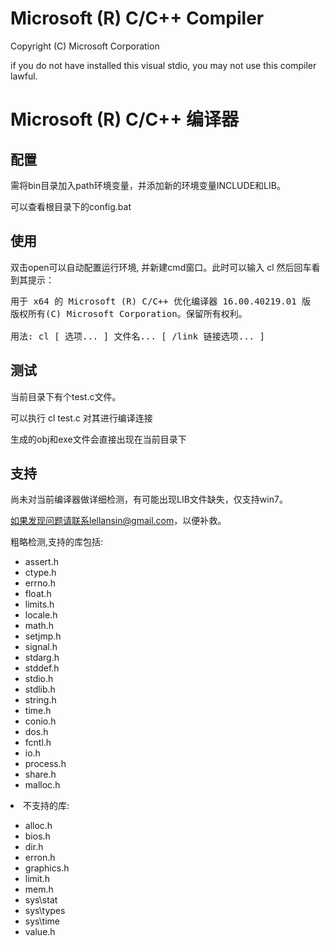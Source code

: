 <h1>Microsoft (R) C/C++ Compiler</h1>

Copyright (C) Microsoft Corporation

if you do not have installed this visual stdio, you may not use this compiler lawful.

<h1>Microsoft (R) C/C++ 编译器</h1>

<h2>配置</h2>

需将bin目录加入path环境变量，并添加新的环境变量INCLUDE和LIB。

可以查看根目录下的config.bat


<h2>使用</h2>

双击open可以自动配置运行环境, 并新建cmd窗口。此时可以输入 cl 然后回车看到其提示：

<pre>
用于 x64 的 Microsoft (R) C/C++ 优化编译器 16.00.40219.01 版
版权所有(C) Microsoft Corporation。保留所有权利。

用法: cl [ 选项... ] 文件名... [ /link 链接选项... ]
</pre>

<h2>测试</h2>

当前目录下有个test.c文件。

可以执行 cl test.c 对其进行编译连接

生成的obj和exe文件会直接出现在当前目录下


<h2>支持</h2>

尚未对当前编译器做详细检测，有可能出现LIB文件缺失，<font style="color">仅支持win7</font>。

如果发现问题请联系lellansin@gmail.com，以便补救。

粗略检测,支持的库包括:

<ul>
	<li>assert.h</li>
	<li>ctype.h</li>
	<li>errno.h</li>
	<li>float.h</li>
	<li>limits.h</li>
	<li>locale.h</li>
	<li>math.h</li>
	<li>setjmp.h</li>
	<li>signal.h</li>
	<li>stdarg.h</li>
	<li>stddef.h</li>
	<li>stdio.h</li>
	<li>stdlib.h</li>
	<li>string.h</li>
	<li>time.h</li>
	<li>conio.h</li>
	<li>dos.h</li>
	<li>fcntl.h</li>
	<li>io.h</li>
	<li>process.h</li>
	<li>share.h</li>
	<li>malloc.h</li>
</ul>

<li>不支持的库:</li>

<ul>
	<li>alloc.h</li>
	<li>bios.h</li>
	<li>dir.h</li>
	<li>erron.h</li>
	<li>graphics.h</li>
	<li>limit.h</li>
	<li>mem.h</li>
	<li>sys\stat</li>
	<li>sys\types</li>
	<li>sys\time</li>
	<li>value.h</li>
</ul>